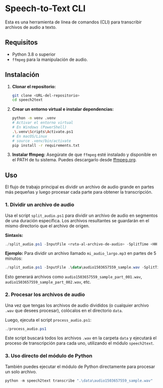 # Speech-to-Text CLI

Esta es una herramienta de línea de comandos (CLI) para transcribir archivos de audio a texto.

## Requisitos

- Python 3.8 o superior
- `ffmpeg` para la manipulación de audio.

## Instalación

1.  **Clonar el repositorio:**
    ```bash
    git clone <URL-del-repositorio>
    cd speech2text
    ```

2.  **Crear un entorno virtual e instalar dependencias:**
    ```bash
    python -m venv .venv
    # Activar el entorno virtual
    # En Windows (PowerShell)
    .\.venv\Scripts\Activate.ps1
    # En macOS/Linux
    # source .venv/bin/activate
    pip install -r requirements.txt
    ```

3.  **Instalar ffmpeg:**
    Asegúrate de que `ffmpeg` esté instalado y disponible en el PATH de tu sistema. Puedes descargarlo desde [ffmpeg.org](https://ffmpeg.org/download.html).

## Uso

El flujo de trabajo principal es dividir un archivo de audio grande en partes más pequeñas y luego procesar cada parte para obtener la transcripción.

### 1. Dividir un archivo de audio

Usa el script `split_audio.ps1` para dividir un archivo de audio en segmentos de una duración específica. Los archivos resultantes se guardarán en el mismo directorio que el archivo de origen.

**Sintaxis:**
```powershell
./split_audio.ps1 -InputFile <ruta-al-archivo-de-audio> -SplitTime <HH:mm:ss>
```

**Ejemplo:**
Para dividir un archivo llamado `mi_audio_largo.mp3` en partes de 5 minutos:
```powershell
./split_audio.ps1 -InputFile .\data\audio1503657559_sample.wav -SplitTime 00:05:00
```
Esto generará archivos como `audio1503657559_sample_part_001.wav`, `audio1503657559_sample_part_002.wav`, etc.

### 2. Procesar los archivos de audio

Una vez que tengas los archivos de audio divididos (o cualquier archivo `.wav` que desees procesar), colócalos en el directorio `data`.

Luego, ejecuta el script `process_audio.ps1`:

```powershell
./process_audio.ps1
```

Este script buscará todos los archivos `.wav` en la carpeta `data` y ejecutará el proceso de transcripción para cada uno, utilizando el módulo `speech2text`.

### 3. Uso directo del módulo de Python

También puedes ejecutar el módulo de Python directamente para procesar un solo archivo.

```powershell
python -m speech2text transcribe ".\data\audio1503657559_sample.wav"
```
